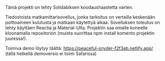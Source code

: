 Tämä projekti on tehty Solidabiksen koodaushaastetta varten.

Tiedostoista  matkamittarisovellus, jonka tarkoitus on vertailla keskenään polttoaineen kulutusta ja matkaan käytettyä aikaa. Sovelluksen toteutus on tehty käyttäen Reactia ja Material-UIta. Projektin saa omalle koneelle kloonamalla repositorion (muista suorittaa npm install komento projektin juuressa!).

Toimiva demo löytyy täältä: https://peaceful-snyder-f2f3ab.netlify.app/ (tällä hetkellä demoversio ei toimi Safarissa)
